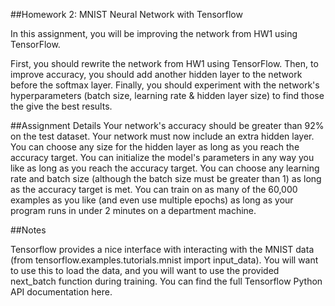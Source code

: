 ##Homework 2: MNIST Neural Network with Tensorflow

In this assignment, you will be improving the network from HW1 using TensorFlow.

First, you should rewrite the network from HW1 using TensorFlow. Then, to improve accuracy, you should add another hidden layer to the network before the softmax layer. Finally, you should experiment with the network's hyperparameters (batch size, learning rate & hidden layer size) to find those the give the best results.

##Assignment Details
Your network's accuracy should be greater than 92% on the test dataset.
Your network must now include an extra hidden layer. You can choose any size for the hidden layer as long as you reach the accuracy target.
You can initialize the model's parameters in any way you like as long as you reach the accuracy target.
You can choose any learning rate and batch size (although the batch size must be greater than 1) as long as the accuracy target is met.
You can train on as many of the 60,000 examples as you like (and even use multiple epochs) as long as your program runs in under 2 minutes on a department machine.

##Notes

Tensorflow provides a nice interface with interacting with the MNIST data (from tensorflow.examples.tutorials.mnist import input_data). You will want to use this to load the data, and you will want to use the provided next_batch function during training.
You can find the full Tensorflow Python API documentation here.
